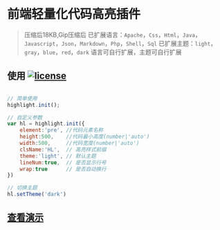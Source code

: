 前端轻量化代码高亮插件
=====================


> 压缩后18KB,Gip压缩后
> 已扩展语言：`Apache`，`Css`，`Html`，`Java`，`Javascript`，`Json`，`Markdown`，`Php`，`Shell`，`Sql`
> 已扩展主题：`light`，`gray`，`blue`，`red`，`dark`
> 语言可自行扩展，主题可自行扩展

## 使用 [![license](https://img.shields.io/badge/license-MIT-brightgreen.svg?style=flat)](./LICENSE)


```javascript 

// 简单使用
highlight.init();

// 自定义参数
var hl = highlight.init({
	element:'pre', //代码元素名称
	height:500,    //代码最小高度(number|'auto')
	width:500,     //代码宽度(number|'auto')
	clsName:'HL',  // 高亮样式前缀
	theme:'light', // 默认主题
	lineNum:true,  // 是否显示行号
	wrap:true      // 是否自动换行
})

// 切换主题
hl.setTheme('dark')

```


## [查看演示](./doc/validator.md)


